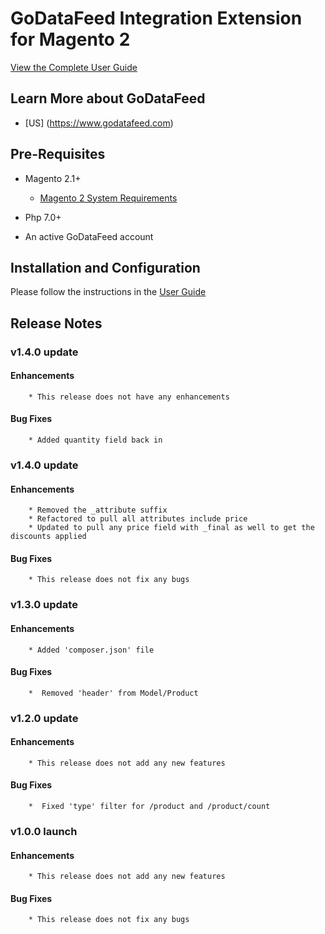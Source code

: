 # GoDataFeed Integration Extension for Magento 2

[View the Complete User Guide](./README.md)

## Learn More about GoDataFeed

* [US] (<https://www.godatafeed.com>)

## Pre-Requisites

* Magento 2.1+
  * [Magento 2 System Requirements](http://devdocs.magento.com/magento-system-requirements.html)

* Php 7.0+

* An active GoDataFeed account

## Installation and Configuration

Please follow the instructions in the [User Guide](/docs/README.md)

## Release Notes

### v1.4.0 update

#### Enhancements

        * This release does not have any enhancements

#### Bug Fixes

        * Added quantity field back in
        
### v1.4.0 update

#### Enhancements

        * Removed the _attribute suffix
        * Refactored to pull all attributes include price
        * Updated to pull any price field with _final as well to get the discounts applied

#### Bug Fixes

        * This release does not fix any bugs
        
### v1.3.0 update

#### Enhancements

        * Added 'composer.json' file

#### Bug Fixes

        *  Removed 'header' from Model/Product

### v1.2.0 update

#### Enhancements

        * This release does not add any new features

#### Bug Fixes

        *  Fixed 'type' filter for /product and /product/count

### v1.0.0 launch

#### Enhancements

        * This release does not add any new features

#### Bug Fixes

        * This release does not fix any bugs
